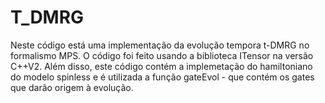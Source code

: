 # T_DMRG
Neste código está uma implementação da evolução tempora t-DMRG no formalismo MPS. O código foi feito usando a biblioteca ITensor na versão C++V2. Além disso, este código contém a implemetação do hamiltoniano do modelo spinless e é utilizada a função gateEvol - que contém os gates que darão origem à evolução.
